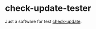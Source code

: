 # check-update-tester
Just a software for test [check-update](https://github.com/cedced19/check-update).